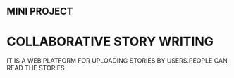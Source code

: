 ## MINI PROJECT  <br>
# COLLABORATIVE STORY WRITING <br>
<span>IT IS A WEB PLATFORM  FOR UPLOADING STORIES BY USERS.PEOPLE CAN READ THE STORIES </span>
